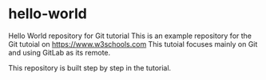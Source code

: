 # hello-world
Hello World repository for Git tutorial
This is an example repository for the Git tutoial on https://www.w3schools.com
This tutoial focuses mainly on Git and using GitLab as its remote.

This repository is built step by step in the tutorial.
